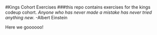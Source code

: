 #Kings Cohort Exercises
###this repo contains exercises for the kings codeup cohort. 
_Anyone who has never made a mistake has never tried anything new_. 
-Albert Einstein


Here we goooooo!